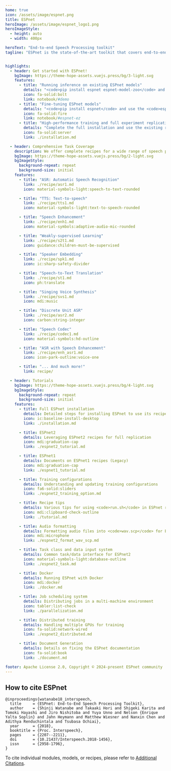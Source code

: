 ```yaml
---
home: true
icon: /assets/image/espnet.png
title: ESPnet
heroImage: /assets/image/espnet_logo1.png
heroImageStyle:
  - height: auto
  - width: 400px

heroText: "End-to-end Speech Processing toolkit"
tagline: "ESPnet is the state-of-the-art toolkit that covers end-to-end speech recognition, text-to-speech, speech translation, speech enhancement, speaker diarization, spoken language understanding, and much more!"


highlights:
  - header: Get started with ESPnet!
    bgImage: https://theme-hope-assets.vuejs.press/bg/3-light.svg
    features:
      - title: "Running inference on existing ESPnet models"
        details: "<code>pip install espnet espnet-model-zoo</code> and start using it immediately."
        icon: fa-solid:bolt
        link: notebook/#demo
      - title: "Fine-tuning ESPnet models"
        details: "<code>pip install espnet</code> and use the <code>espnetez</code> module for fine-tuning."
        icon: fa-solid:fire
        link: notebook/#espnet-ez
      - title: "High-performance training and full experiment replication"
        details: "Complete the full installation and use the existing recipes."
        icon: fa-solid:server
        link: ./installation.md

  - header: Comprehensive Task Coverage
    description: We offer complete recipes for a wide range of speech processing tasks.
    bgImage: https://theme-hope-assets.vuejs.press/bg/2-light.svg
    bgImageStyle:
      background-repeat: repeat
      background-size: initial
    features:
      - title: "ASR: Automatic Speech Recognition"
        link: ./recipe/asr1.md
        icon: material-symbols-light:speech-to-text-rounded

      - title: "TTS: Text-to-speech"
        link: ./recipe/tts1.md
        icon: material-symbols-light:text-to-speech-rounded

      - title: "Speech Enhancement"
        link: ./recipe/enh1.md
        icon: material-symbols:adaptive-audio-mic-rounded

      - title: "Weakly-supervised Learning"
        link: ./recipe/s2t1.md
        icon: guidance:children-must-be-supervised

      - title: "Speaker Embedding"
        link: ./recipe/spk1.md
        icon: ic:sharp-safety-divider

      - title: "Speech-to-Text Translation"
        link: ./recipe/st1.md
        icon: ph:translate

      - title: "Singing Voice Synthesis"
        link: ./recipe/svs1.md
        icon: mdi:music

      - title: "Discrete Unit ASR"
        link: ./recipe/asr2.md
        icon: carbon:string-integer

      - title: "Speech Codec"
        link: ./recipe/codec1.md
        icon: material-symbols:hd-outline

      - title: "ASR with Speech Enhancement"
        link: ./recipe/enh_asr1.md
        icon: icon-park-outline:voice-one

      - title: "... And much more!"
        link: recipe/

  - header: Tutorials
    bgImage: https://theme-hope-assets.vuejs.press/bg/4-light.svg
    bgImageStyle:
      background-repeat: repeat
      background-size: initial
    features:
      - title: Full ESPnet installation
        details: Detailed steps for installing ESPnet to use its recipes
        icon: ic:baseline-install-desktop
        link: ./installation.md

      - title: ESPnet2
        details: Leveraging ESPnet2 recipes for full replication
        icon: mdi:graduation-cap
        link: ./espnet2_tutorial.md

      - title: ESPnet1
        details: Documents on ESPnet1 recipes (Legacy)
        icon: mdi:graduation-cap
        link: ./espnet1_tutorial.md

      - title: Training configurations
        details: Understanding and updating training configurations
        icon: fa6-solid:sliders
        link: ./espnet2_training_option.md

      - title: Recipe tips
        details: Various tips for using <code>run.sh</code> in ESPnet recipes
        icon: mdi:clipboard-check-outline
        link: ./tutorial.md

      - title: Audio formatting
        details: Formatting audio files into <code>wav.scp</code> for ESPnet recipes
        icon: mdi:microphone
        link: ./espnet2_format_wav_scp.md

      - title: Task class and data input system
        details: Common task/data interface for ESPnet2
        icon: material-symbols-light:database-outline
        link: ./espnet2_task.md

      - title: Docker
        details: Running ESPnet with Docker
        icon: mdi:docker
        link: ./docker.md

      - title: Job scheduling system
        details: Distributing jobs in a multi-machine environment
        icon: tabler:list-check
        link: ./parallelization.md

      - title: Distributed training
        details: Handling multiple GPUs for training
        icon: fa-solid:network-wired
        link: ./espnet2_distributed.md

      - title: Document Generation
        details: Details on fixing the ESPnet documentation
        icon: fa-solid:book
        link: ./document.md

footer: Apache License 2.0, Copyright © 2024-present ESPnet community
---
```


## How to cite ESPnet
```
@inproceedings{watanabe18_interspeech,
  title     = {ESPnet: End-to-End Speech Processing Toolkit},
  author    = {Shinji Watanabe and Takaaki Hori and Shigeki Karita and Tomoki Hayashi and Jiro Nishitoba and Yuya Unno and Nelson {Enrique Yalta Soplin} and Jahn Heymann and Matthew Wiesner and Nanxin Chen and Adithya Renduchintala and Tsubasa Ochiai},
  year      = {2018},
  booktitle = {Proc. Interspeech},
  pages     = {2207--2211},
  doi       = {10.21437/Interspeech.2018-1456},
  issn      = {2958-1796},
}
```
To cite individual modules, models, or recipes, please refer to [Additional Citations](./citations.md).
